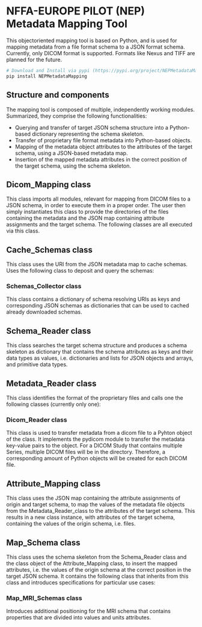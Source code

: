 
# NFFA-EUROPE PILOT (NEP) Metadata Mapping Tool

This objectoriented mapping tool is based on Python, and is used for mapping metadata from a file format schema to a JSON format schema. Currently, only DICOM format is supported. Formats like Nexus and TIFF are planned for the future.

```bash
# Download and Install via pypi (https://pypi.org/project/NEPMetadataMapping/) as Python package.
pip install NEPMetadataMapping
```

## Structure and components

The mapping tool is composed of multiple, independently working modules. Summarized, they comprise the following functionalities:
  - Querying and transfer of target JSON schema structure into a Python-based dictionary representing the schema skeleton.
  - Transfer of proprietary file format metadata into Python-based objects.
  - Mapping of the metadata object attributes to the attributes of the target schema, using a JSON-based metadata map.
  - Insertion of the mapped metadata attributes in the correct position of the target schema, using the schema skeleton.

## Dicom_Mapping class
This class imports all modules, relevant for mapping from DICOM files to a JSON schema, in order to execute them in a proper order. The user then simply instantiates this class to provide the directories of the files containing the metadata and the JSON map containing attribute assignments and the target schema. The following classes are all executed via this class.

## Cache_Schemas class
This class uses the URI from the JSON metadata map to cache schemas. Uses the following class to deposit and query the schemas:
  ### Schemas_Collector class
  This class contains a dictionary of schema resolving URIs as keys and corresponding JSON schemas as dictionaries that can be used to cached already downloaded schemas.

## Schema_Reader class

This class searches the target schema structure and produces a schema skeleton as dictionary that contains the schema attributes as keys and their data types as values, i.e. dictionaries and lists for JSON objects and arrays, and primitive data types.

## Metadata_Reader class

This class identifies the format of the proprietary files and calls one the following classes (currently only one):

  ### Dicom_Reader class
  This class is used to transfer metadata from a dicom file to a Pyhton object of the class. It implements the pydicom module to transfer the metadata key-value pairs to the object. For a DICOM Study that contains multiple Series, multiple DICOM files will be in the directory. Therefore, a corresponding amount of Python objects will be created for each DICOM file.

## Attribute_Mapping class

This class uses the JSON map containing the attribute assignments of origin and target schema, to map the values of the metadata file objects from the Metadata_Reader_class to the attributes of the target schema. This results in a new class instance, with attributes of the target schema, containing the values of the origin schema, i.e. files.

## Map_Schema class

This class uses the schema skeleton from the Schema_Reader class and the class object of the Attribute_Mapping class, to insert the mapped attributes, i.e. the values of the origin schema at the correct position in the target JSON schema. It contains the following class that inherits from this class and introduces specifications for particular use cases:

  ### Map_MRI_Schemas class

  Introduces additional positioning for the MRI schema that contains properties that are divided into values and units attributes.